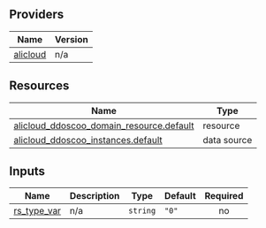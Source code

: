 <!-- BEGIN_TF_DOCS -->
## Providers

| Name | Version |
|------|---------|
| <a name="provider_alicloud"></a> [alicloud](#provider\_alicloud) | n/a |

## Resources

| Name | Type |
|------|------|
| [alicloud_ddoscoo_domain_resource.default](https://registry.terraform.io/providers/hashicorp/alicloud/latest/docs/resources/ddoscoo_domain_resource) | resource |
| [alicloud_ddoscoo_instances.default](https://registry.terraform.io/providers/hashicorp/alicloud/latest/docs/data-sources/ddoscoo_instances) | data source |

## Inputs

| Name | Description | Type | Default | Required |
|------|-------------|------|---------|:--------:|
| <a name="input_rs_type_var"></a> [rs\_type\_var](#input\_rs\_type\_var) | n/a | `string` | `"0"` | no |
<!-- END_TF_DOCS -->    